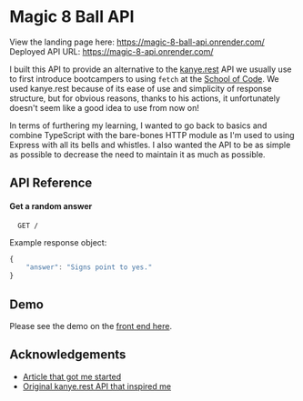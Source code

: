 # Magic 8 Ball API

View the landing page here: https://magic-8-ball-api.onrender.com/
Deployed API URL: https://magic-8-api.onrender.com/

I built this API to provide an alternative to the [kanye.rest](https://kanye.rest/) API we usually use to first introduce bootcampers to using `fetch` at the [School of Code](https://www.schoolofcode.com/). We used kanye.rest because of its ease of use and simplicity of response structure, but for obvious reasons, thanks to his actions, it unfortunately doesn't seem like a good idea to use from now on!

In terms of furthering my learning, I wanted to go back to basics and combine TypeScript with the bare-bones HTTP module as I'm used to using Express with all its bells and whistles. I also wanted the API to be as simple as possible to decrease the need to maintain it as much as possible.

## API Reference

#### Get a random answer

```http
  GET /
```

Example response object:

```js
{
    "answer": "Signs point to yes."
}
```

## Demo

Please see the demo on the [front end here](https://magic-8-ball-api.onrender.com/).

## Acknowledgements

- [Article that got me started](https://blog.logrocket.com/build-rest-api-typescript-using-native-modules/)
- [Original kanye.rest API that inspired me](https://kanye.rest/)

